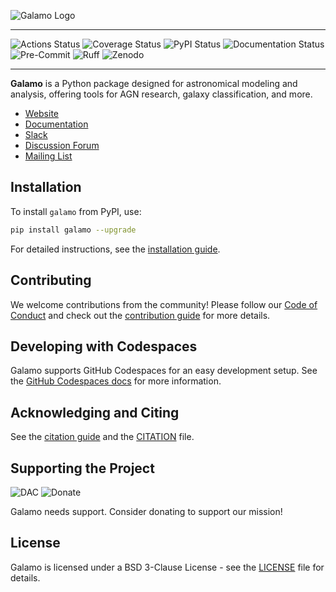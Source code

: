 ![Galamo Logo](https://raw.githubusercontent.com/galamo/galamo/main/images/galamo-main.svg)


----

![Actions Status](https://github.com/galamo-org/galamo/actions/workflows/ci.yml/badge.svg)
![Coverage Status](https://codecov.io/gh/galamo-org/galamo/branch/main/graph/badge.svg)
![PyPI Status](https://img.shields.io/pypi/v/galamo.svg)
![Documentation Status](https://img.shields.io/readthedocs/galamo/latest.svg?logo=read%20the%20docs&logoColor=white&label=Docs&version=stable)
![Pre-Commit](https://img.shields.io/badge/pre--commit-enabled-brightgreen?logo=pre-commit&logoColor=white)
![Ruff](https://img.shields.io/endpoint?url=https://raw.githubusercontent.com/astral-sh/ruff/main/assets/badge/v2.json)
![Zenodo](https://zenodo.org/badge/DOI/10.5281/zenodo.xxxxxx.svg)

----

**Galamo** is a Python package designed for astronomical modeling and analysis, offering tools for AGN research, galaxy classification, and more.

- [Website](https://www.galamo.org)
- [Documentation](https://docs.galamo.org/)
- [Slack](https://galamo.slack.com/)
- [Discussion Forum](https://community.galamo.org/)
- [Mailing List](https://mail.python.org/mailman/listinfo/galamo)

## Installation

To install `galamo` from PyPI, use:

```bash
pip install galamo --upgrade
```

For detailed instructions, see the [installation guide](https://docs.galamo.org/en/stable/install.html).

## Contributing

We welcome contributions from the community! Please follow our [Code of Conduct](https://www.galamo.org/about#codeofconduct) and check out the [contribution guide](https://www.galamo.org/contribute.html) for more details.

## Developing with Codespaces

Galamo supports GitHub Codespaces for an easy development setup. See the [GitHub Codespaces docs](https://docs.github.com/en/codespaces) for more information.

## Acknowledging and Citing

See the [citation guide](https://www.galamo.org/acknowledging.html) and the [CITATION](https://github.com/your-org/galamo/blob/main/CITATION) file.

## Supporting the Project

![DAC](https://img.shields.io/badge/powered%20by-NumFOCUS-orange.svg?style=flat&colorA=E1523D&colorB=007D8A)
![Donate](https://img.shields.io/badge/Donate-to%20Galamo-brightgreen.svg)

Galamo needs support. Consider donating to support our mission!

## License

Galamo is licensed under a BSD 3-Clause License - see the [LICENSE](LICENSE) file for details.
